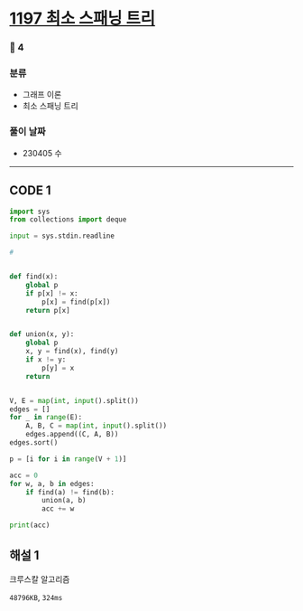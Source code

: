 # [1197 최소 스패닝 트리](https://www.acmicpc.net/problem/1197)

### 🥇 4

### 분류

- 그래프 이론
- 최소 스패닝 트리

### 풀이 날짜

- 230405 수

---

## CODE 1

```python
import sys
from collections import deque

input = sys.stdin.readline

#


def find(x):
    global p
    if p[x] != x:
        p[x] = find(p[x])
    return p[x]


def union(x, y):
    global p
    x, y = find(x), find(y)
    if x != y:
        p[y] = x
    return


V, E = map(int, input().split())
edges = []
for _ in range(E):
    A, B, C = map(int, input().split())
    edges.append((C, A, B))
edges.sort()

p = [i for i in range(V + 1)]

acc = 0
for w, a, b in edges:
    if find(a) != find(b):
        union(a, b)
        acc += w

print(acc)

```

## 해설 1

크루스칼 알고리즘

`48796KB`, `324ms`
